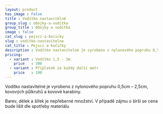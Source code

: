 ```yaml
---
layout: product
has_image : False
title : Vodítko nastavitelné
group_slug : obojky-a-voditka
group_title : Obojky a vodítka
image : false
cat_slug : pejsci-a-kocicky
slug : voditko-nastavitelne
cat_title : Pejsci a kočičky
description : Vodítko nastavitelné je vyrobeno z nylonového popruhu 0,5cm – 2,5cm, kovových půlkruhů a kovové karabiny.
pricing:
  - variant : Vodítko 1,5 - 3m
    price   : 300
  - variant : Příplatek za každý další metr
    price   : 100
---
```


Vodítko nastavitelné je vyrobeno z nylonového popruhu 0,5cm – 2,5cm, kovových půlkruhů a kovové karabiny.

Barev, délek a šířek je nepřeberné množství. V případě zájmu o širší se cena bude lišit dle spotřeby materiálu

